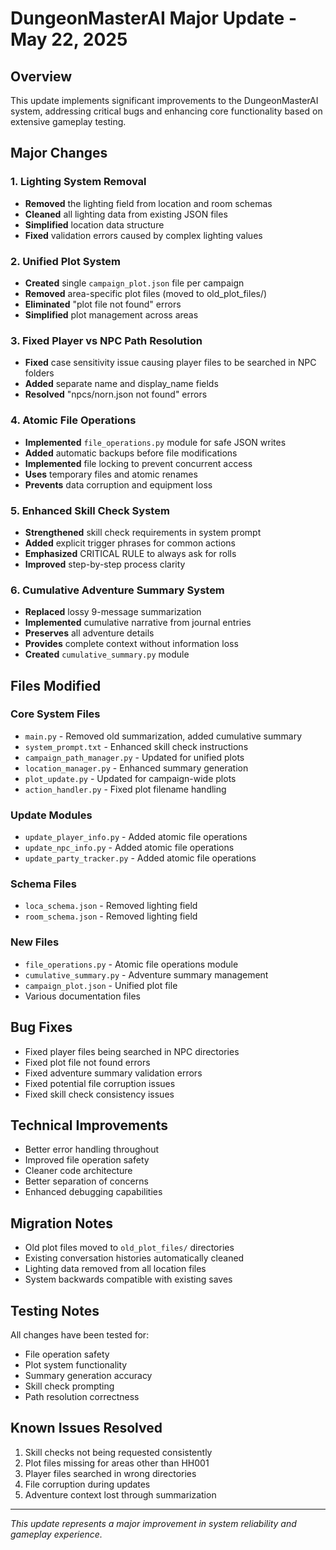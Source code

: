 # DungeonMasterAI Major Update - May 22, 2025

## Overview
This update implements significant improvements to the DungeonMasterAI system, addressing critical bugs and enhancing core functionality based on extensive gameplay testing.

## Major Changes

### 1. Lighting System Removal
- **Removed** the lighting field from location and room schemas
- **Cleaned** all lighting data from existing JSON files
- **Simplified** location data structure
- **Fixed** validation errors caused by complex lighting values

### 2. Unified Plot System
- **Created** single `campaign_plot.json` file per campaign
- **Removed** area-specific plot files (moved to old_plot_files/)
- **Eliminated** "plot file not found" errors
- **Simplified** plot management across areas

### 3. Fixed Player vs NPC Path Resolution
- **Fixed** case sensitivity issue causing player files to be searched in NPC folders
- **Added** separate name and display_name fields
- **Resolved** "npcs/norn.json not found" errors

### 4. Atomic File Operations
- **Implemented** `file_operations.py` module for safe JSON writes
- **Added** automatic backups before file modifications
- **Implemented** file locking to prevent concurrent access
- **Uses** temporary files and atomic renames
- **Prevents** data corruption and equipment loss

### 5. Enhanced Skill Check System
- **Strengthened** skill check requirements in system prompt
- **Added** explicit trigger phrases for common actions
- **Emphasized** CRITICAL RULE to always ask for rolls
- **Improved** step-by-step process clarity

### 6. Cumulative Adventure Summary System
- **Replaced** lossy 9-message summarization
- **Implemented** cumulative narrative from journal entries
- **Preserves** all adventure details
- **Provides** complete context without information loss
- **Created** `cumulative_summary.py` module

## Files Modified

### Core System Files
- `main.py` - Removed old summarization, added cumulative summary
- `system_prompt.txt` - Enhanced skill check instructions
- `campaign_path_manager.py` - Updated for unified plots
- `location_manager.py` - Enhanced summary generation
- `plot_update.py` - Updated for campaign-wide plots
- `action_handler.py` - Fixed plot filename handling

### Update Modules
- `update_player_info.py` - Added atomic file operations
- `update_npc_info.py` - Added atomic file operations  
- `update_party_tracker.py` - Added atomic file operations

### Schema Files
- `loca_schema.json` - Removed lighting field
- `room_schema.json` - Removed lighting field

### New Files
- `file_operations.py` - Atomic file operations module
- `cumulative_summary.py` - Adventure summary management
- `campaign_plot.json` - Unified plot file
- Various documentation files

## Bug Fixes
- Fixed player files being searched in NPC directories
- Fixed plot file not found errors
- Fixed adventure summary validation errors
- Fixed potential file corruption issues
- Fixed skill check consistency issues

## Technical Improvements
- Better error handling throughout
- Improved file operation safety
- Cleaner code architecture
- Better separation of concerns
- Enhanced debugging capabilities

## Migration Notes
- Old plot files moved to `old_plot_files/` directories
- Existing conversation histories automatically cleaned
- Lighting data removed from all location files
- System backwards compatible with existing saves

## Testing Notes
All changes have been tested for:
- File operation safety
- Plot system functionality
- Summary generation accuracy
- Skill check prompting
- Path resolution correctness

## Known Issues Resolved
1. Skill checks not being requested consistently
2. Plot files missing for areas other than HH001
3. Player files searched in wrong directories
4. File corruption during updates
5. Adventure context lost through summarization

---
*This update represents a major improvement in system reliability and gameplay experience.*
